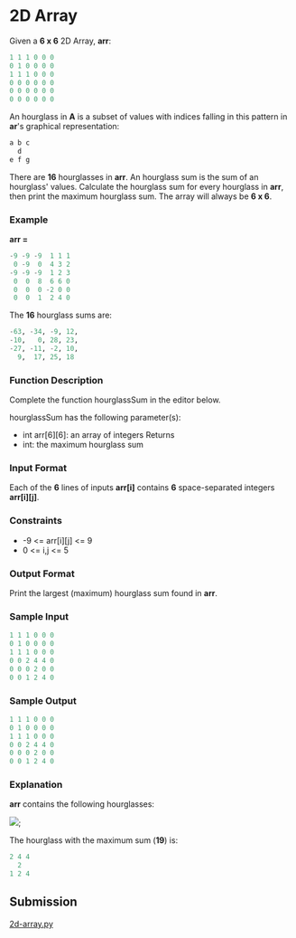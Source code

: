 # 2D Array

Given a **6 x 6** 2D Array, **arr**:

~~~py
1 1 1 0 0 0
0 1 0 0 0 0
1 1 1 0 0 0
0 0 0 0 0 0
0 0 0 0 0 0
0 0 0 0 0 0
~~~

An hourglass in **A** is a subset of values with indices falling in this pattern in **ar**'s graphical representation:

~~~py
a b c
  d
e f g
~~~

There are **16** hourglasses in **arr**. An hourglass sum is the sum of an hourglass' values. Calculate the hourglass sum for every hourglass in **arr**, then print the maximum hourglass sum. The array will always be **6 x 6**.

### Example

**arr =**

~~~py
-9 -9 -9  1 1 1 
 0 -9  0  4 3 2
-9 -9 -9  1 2 3
 0  0  8  6 6 0
 0  0  0 -2 0 0
 0  0  1  2 4 0
~~~

The **16** hourglass sums are:

~~~py
-63, -34, -9, 12, 
-10,   0, 28, 23, 
-27, -11, -2, 10, 
  9,  17, 25, 18
~~~

### Function Description

Complete the function hourglassSum in the editor below.

hourglassSum has the following parameter(s):

- int arr[6][6]: an array of integers
Returns
- int: the maximum hourglass sum

### Input Format

Each of the **6** lines of inputs **arr[i]** contains **6** space-separated integers **arr[i][j]**.

### Constraints

- -9 <= arr[i][j] <= 9
- 0 <= i,j <= 5

### Output Format

Print the largest (maximum) hourglass sum found in **arr**.

### Sample Input

~~~py
1 1 1 0 0 0
0 1 0 0 0 0
1 1 1 0 0 0
0 0 2 4 4 0
0 0 0 2 0 0
0 0 1 2 4 0
~~~

### Sample Output

~~~py
1 1 1 0 0 0
0 1 0 0 0 0
1 1 1 0 0 0
0 0 2 4 4 0
0 0 0 2 0 0
0 0 1 2 4 0
~~~

### Explanation

**arr**  contains the following hourglasses:

![](https://s3.amazonaws.com/hr-assets/0/1534256743-35b846ad4a-hourglasssum.png);

The hourglass with the maximum sum (**19**) is:

~~~py
2 4 4
  2
1 2 4
~~~

## Submission

[2d-array.py](https://github.com/danipishinin/HackerRank/blob/main/mathematics/2d-array.py)